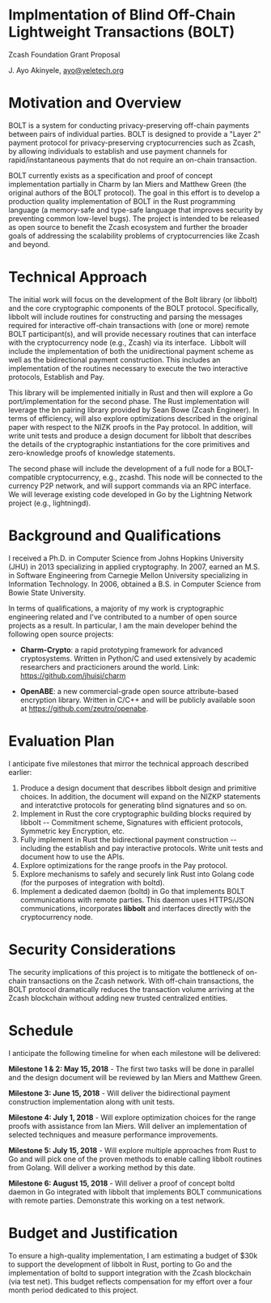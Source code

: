 Implmentation of Blind Off-Chain Lightweight Transactions (BOLT)
=========================

Zcash Foundation Grant Proposal

J. Ayo Akinyele, <ayo@yeletech.org>

Motivation and Overview
=======================

​BOLT is a system for conducting privacy-preserving off-chain payments between pairs of individual parties. BOLT is designed to provide a "Layer 2" payment protocol for privacy-preserving cryptocurrencies such as Zcash, by allowing individuals to establish and use payment channels for rapid/instantaneous payments that do not require an on-chain transaction. 

BOLT currently exists as a specification and proof of concept implementation partially in Charm by Ian Miers and Matthew Green (the original authors of the BOLT protocol). The goal in this effort is to develop a production quality implementation of BOLT in the Rust programming language (a memory-safe and type-safe language that improves security by preventing common low-level bugs). The project is intended to be released as open source to benefit the Zcash ecosystem and further the broader goals of addressing the scalability problems of cryptocurrencies like Zcash and beyond.


Technical Approach
=================

​The initial work will focus on the development of the Bolt library (or libbolt) and the core cryptographic components of the BOLT protocol. Specifically, libbolt will include routines for constructing and parsing the messages required for interactive off-chain transactions with (one or more) remote BOLT participant(s), and will provide necessary routines that can interface with the cryptocurrency node (e.g., Zcash) via its interface.
​
Libbolt will include the implementation of both the unidirectional payment scheme as well as the bidirectional payment construction. This includes an implementation of the routines necessary to execute the two interactive protocols, Establish and Pay. 

This library will be implemented initially in Rust and then will explore a Go port/implementation for the second phase. The Rust implementation will leverage the bn pairing library provided by Sean Bowe (Zcash Engineer). In terms of efficiency, will also explore optimizations described in the original paper with respect to the NIZK proofs in the Pay protocol. In addition, will write unit tests and produce a design document for libbolt that describes the details of the cryptographic instantiations for the core primitives and zero-knowledge proofs of knowledge statements. 

The second phase will include the development of a full node for a BOLT-compatible cryptocurrency, e.g., zcashd. This node will be connected to the currency P2P network, and will support commands via an RPC interface. We will leverage existing code developed in Go by the Lightning Network project (e.g., lightningd).


Background and Qualifications
=============================

I received a Ph.D. in Computer Science from Johns Hopkins University (JHU) in 2013 specializing in applied cryptography. In 2007, earned an M.S. in Software Engineering from Carnegie Mellon University specializing in Information Technology. In 2006, obtained a B.S. in Computer Science from Bowie State University.

In terms of qualifications, a majority of my work is cryptographic engineering related and I've contributed to a number of open source projects as a result. In particular, I am the main developer behind the following open source projects:

- **Charm-Crypto**: a rapid prototyping framework for advanced cryptosystems. Written in Python/C and used extensively by academic researchers and practicioners around the world. Link: https://github.com/jhuisi/charm

- **OpenABE**: a new commercial-grade open source attribute-based encryption library. Written in C/C++ and will be publicly available soon at https://github.com/zeutro/openabe.


Evaluation Plan
===============
I anticipate five milestones that mirror the technical approach described earlier:

1. Produce a design document that describes libbolt design and primitive choices. In addition, the document will expand on the NIZKP statements and interatctive protocols for generating blind signatures and so on.
2. Implement in Rust the core cryptographic building blocks required by libbolt -- Commitment scheme, Signatures with efficient protocols, Symmetric key Encryption, etc.
3. Fully implement in Rust the bidirectional payment construction -- including the establish and pay interactive protocols. Write unit tests and document how to use the APIs.
4. Explore optimizations for the range proofs in the Pay protocol.
5. Explore mechanisms to safely and securely link Rust into Golang code (for the purposes of integration with boltd).
6. Implement a dedicated daemon (boltd) in Go that implements BOLT communications with remote parties. This daemon uses HTTPS/JSON communications, incorporates **libbolt** and interfaces directly with the cryptocurrency node.

Security Considerations
=======================

The security implications of this project is to mitigate the bottleneck of on-chain transactions on the Zcash network. With off-chain transactions, the BOLT protocol dramatically reduces the transaction volume arriving at the Zcash blockchain without adding new trusted centralized entities.

Schedule
========
I anticipate the following timeline for when each milestone will be delivered:

**Milestone 1 & 2: May 15, 2018** - The first two tasks will be done in parallel and the design document will be reviewed by Ian Miers and Matthew Green.

**Milestone 3: June 15, 2018** - Will deliver the bidirectional payment construction implementation along with unit tests.

**Milestone 4: July 1, 2018** - Will explore optimization choices for the range proofs with assistance from Ian Miers. Will deliver an implementation of selected techniques and measure performance improvements.

**Milestone 5: July 15, 2018** - Will explore multiple approaches from Rust to Go and will pick one of the proven methods to enable calling libbolt routines from Golang. Will deliver a working method by this date.

**Milestone 6: August 15, 2018** - Will deliver a proof of concept boltd daemon in Go integrated with libbolt that implements BOLT communications with remote parties. Demonstrate this working on a test network.

Budget and Justification
========================

To ensure a high-quality implementation, I am estimating a budget of $30k to support the development of libbolt in Rust, porting to Go and the implementation of boltd to support integration with the Zcash blockchain (via test net). This budget reflects compensation for my effort over a four month period dedicated to this project.